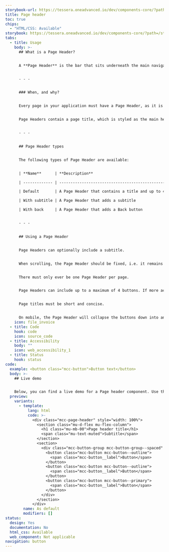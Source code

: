 ```yaml
---
storybook-url: https://tessera.oneadvanced.io/dev/components-core/?path=/docs/html-button--as-default
title: Page header
toc: true
chips:
  - "HTML/CSS: Available"
storybook: https://tessera.oneadvanced.io/dev/components-core/?path=/story/html-page-header--as-default
tabs:
  - title: Usage
    body: >-
      ## What is a Page Header?


      A **Page Header** is the bar that sits underneath the main navigation header to indicate the name of the currently viewed page. It defines the top of the page.


      - - -


      ### When, and why?


      Every page in your application must have a Page Header, as it is a vital part of the overall layout. As well as being a signpost, it also provides access to the primary and secondary actions for the page. It can also be used for inter-page navigation, where navigating back to the previous page is required.


      Page Headers contain a page title, which is styled as the main heading (H1). This assists with the visual representation of the aria-level and helps to define the hierarchy of the page. It is also used by screen readers, which is important from an accessibility perspective.


      - - -


      ## Page Header types


      The following types of Page Header are available:


      | **Name**      | **Description**                                                        | **Behaviour** | **Example** |

      | ------------- | ---------------------------------------------------------------------- | ------------- | ----------- |

      | Default       | A Page Header that contains a title and up to 4 call to action buttons |               |             |

      | With subtitle | A Page Header that adds a subtitle                                     |               |             |

      | With back     | A Page Header that adds a Back button                                  |               |             |


      - - -


      ## Using a Page Header


      Page Headers can optionally include a subtitle.


      When scrolling, the Page Header should be fixed, i.e. it remains visible at the top of the page.


      There must only ever be one Page Header per page.


      Page Headers can include up to a maximum of 4 buttons. If more actions are required, then the fourth can be a More button, with a dropdown menu to display the additional items.


      Page titles must be short and concise.


      On mobile, the Page Header will collapse the buttons down into an overflow menu, i.e. a single button with a dropdown menu attached. The page title itself will be truncated if it is too long to display in full and an ellipsis is present to indicate this. For more information, refer to the Mobile guidelines \[link to Mobile guidelines].
    icon: file_invoice
  - title: Code
    hook: code
    icon: source_code
  - title: Accessibility
    body: ""
    icon: web_accessibility_1
  - title: Status
    hook: status
code:
  example: <button class="mcc-button">Button text</button>
  body: >-
    ## Live demo


    Below, you can find a live demo for a Page header component. Use the drop-down menus and radio buttons to view the different Page header Types and Variants.
  preview:
    variants:
      - template:
          lang: html
          code: >-
            <div class="mcc-page-header" style="width: 100%">
              <section class="mu-d-flex mu-flex-column">
                <h1 class="mu-mb-00">Page header title</h1>
                <span class="mu-text-muted">Subtitle</span>
              </section>
              <section>
                <div class="mcc-button-group mcc-button-group--spaced" role="group" aria-label="Page header buttons">
                  <button class="mcc-button mcc-button--outline">
                    <span class="mcc-button__label">Button</span>
                  </button>
                  <button class="mcc-button mcc-button--outline">
                    <span class="mcc-button__label">Button</span>
                  </button>
                  <button class="mcc-button mcc-button--primary">
                    <span class="mcc-button__label">Button</span>
                  </button>
                </div>
              </section>
            </div>
        name: As default
        modifiers: []
status:
  design: Yes
  documentation: No
  html_css: Available
  web_component: Not applicable
navigation: button
---
```

